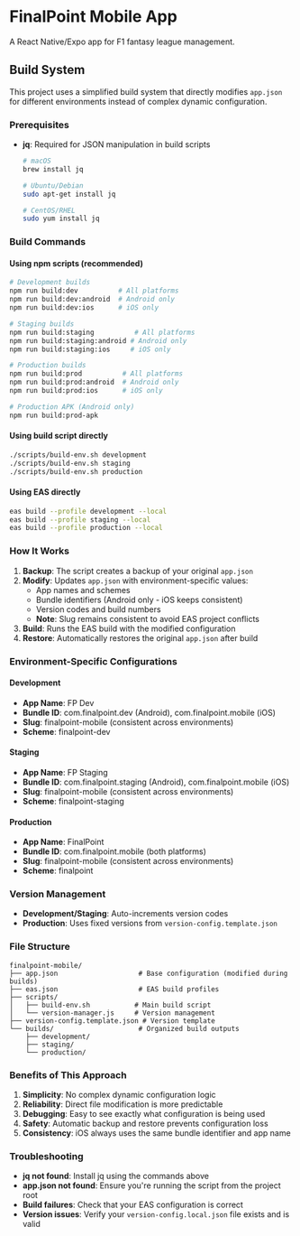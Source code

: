# FinalPoint Mobile App

A React Native/Expo app for F1 fantasy league management.

## Build System

This project uses a simplified build system that directly modifies `app.json` for different environments instead of complex dynamic configuration.

### Prerequisites

- **jq**: Required for JSON manipulation in build scripts
  ```bash
  # macOS
  brew install jq
  
  # Ubuntu/Debian
  sudo apt-get install jq
  
  # CentOS/RHEL
  sudo yum install jq
  ```

### Build Commands

#### Using npm scripts (recommended)
```bash
# Development builds
npm run build:dev          # All platforms
npm run build:dev:android  # Android only
npm run build:dev:ios      # iOS only

# Staging builds
npm run build:staging          # All platforms
npm run build:staging:android # Android only
npm run build:staging:ios     # iOS only

# Production builds
npm run build:prod          # All platforms
npm run build:prod:android  # Android only
npm run build:prod:ios      # iOS only

# Production APK (Android only)
npm run build:prod-apk
```

#### Using build script directly
```bash
./scripts/build-env.sh development
./scripts/build-env.sh staging
./scripts/build-env.sh production
```

#### Using EAS directly
```bash
eas build --profile development --local
eas build --profile staging --local
eas build --profile production --local
```

### How It Works

1. **Backup**: The script creates a backup of your original `app.json`
2. **Modify**: Updates `app.json` with environment-specific values:
   - App names and schemes
   - Bundle identifiers (Android only - iOS keeps consistent)
   - Version codes and build numbers
   - **Note**: Slug remains consistent to avoid EAS project conflicts
3. **Build**: Runs the EAS build with the modified configuration
4. **Restore**: Automatically restores the original `app.json` after build

### Environment-Specific Configurations

#### Development
- **App Name**: FP Dev
- **Bundle ID**: com.finalpoint.dev (Android), com.finalpoint.mobile (iOS)
- **Slug**: finalpoint-mobile (consistent across environments)
- **Scheme**: finalpoint-dev

#### Staging
- **App Name**: FP Staging
- **Bundle ID**: com.finalpoint.staging (Android), com.finalpoint.mobile (iOS)
- **Slug**: finalpoint-mobile (consistent across environments)
- **Scheme**: finalpoint-staging

#### Production
- **App Name**: FinalPoint
- **Bundle ID**: com.finalpoint.mobile (both platforms)
- **Slug**: finalpoint-mobile (consistent across environments)
- **Scheme**: finalpoint

### Version Management

- **Development/Staging**: Auto-increments version codes
- **Production**: Uses fixed versions from `version-config.template.json`

### File Structure

```
finalpoint-mobile/
├── app.json                    # Base configuration (modified during builds)
├── eas.json                    # EAS build profiles
├── scripts/
│   ├── build-env.sh           # Main build script
│   └── version-manager.js     # Version management
├── version-config.template.json # Version template
└── builds/                     # Organized build outputs
    ├── development/
    ├── staging/
    └── production/
```

### Benefits of This Approach

1. **Simplicity**: No complex dynamic configuration logic
2. **Reliability**: Direct file modification is more predictable
3. **Debugging**: Easy to see exactly what configuration is being used
4. **Safety**: Automatic backup and restore prevents configuration loss
5. **Consistency**: iOS always uses the same bundle identifier and app name

### Troubleshooting

- **jq not found**: Install jq using the commands above
- **app.json not found**: Ensure you're running the script from the project root
- **Build failures**: Check that your EAS configuration is correct
- **Version issues**: Verify your `version-config.local.json` file exists and is valid
